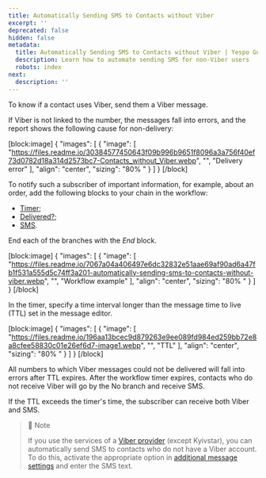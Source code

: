 ```yaml
---
title: Automatically Sending SMS to Contacts without Viber
excerpt: ''
deprecated: false
hidden: false
metadata:
  title: Automatically Sending SMS to Contacts without Viber | Yespo Guide
  description: Learn how to automate sending SMS for non-Viber users
  robots: index
next:
  description: ''
---
```

To know if a contact uses Viber, send them a Viber message. 

If Viber is not linked to the number, the messages fall into errors, and the report shows the following cause for non-delivery:

[block:image]
{
  "images": [
    {
      "image": [
        "https://files.readme.io/30384577450643f09b996b9651f8096a3a756f40ef73d0782d18a314d2573bc7-Contacts_without_Viber.webp",
        "",
        "Delivery error"
      ],
      "align": "center",
      "sizing": "80% "
    }
  ]
}
[/block]


To notify such a subscriber of important information, for example, about an order, add the following blocks to your chain in the workflow:

- [Timer](https://docs.yespo.io/docs/time-blocks#timer);
- [Delivered?](https://docs.yespo.io/docs/blocks-description-conditions-group#delivered);
- [SMS](https://docs.yespo.io/docs/message-blocks).

End each of the branches with the _End_ block.

[block:image]
{
  "images": [
    {
      "image": [
        "https://files.readme.io/7067a04a406497e6dc32832e51aae69af90ad6a47fb1f531a555d5c74ff3a201-automatically-sending-sms-to-contacts-without-viber.webp",
        "",
        "Workflow example"
      ],
      "align": "center",
      "sizing": "80% "
    }
  ]
}
[/block]


In the timer, specify a time interval longer than the message time to live (TTL) set in the message editor.

[block:image]
{
  "images": [
    {
      "image": [
        "https://files.readme.io/196aa13bcec9d879263e9ee089fd984ed259bb72e8a8cfee58830c01e26ef6d7-image1.webp",
        "",
        "TTL"
      ],
      "align": "center",
      "sizing": "80% "
    }
  ]
}
[/block]


All numbers to which Viber messages could not be delivered will fall into errors after TTL expires. After the workflow timer expires, contacts who do not receive Viber will go by the No branch and receive SMS.

If the TTL exceeds the timer's time, the subscriber can receive both Viber and SMS.

> 📘 Note
> 
> If you use the services of a [Viber provider](https://docs.yespo.io/docs/how-add-sender-name-viber#adding-an-existing-sender) (except Kyivstar), you can automatically send SMS to contacts who do not have a Viber account. To do this, activate the appropriate option in [additional message settings](https://docs.yespo.io/docs/viber-messages-creation#additional-settings) and enter the SMS text.